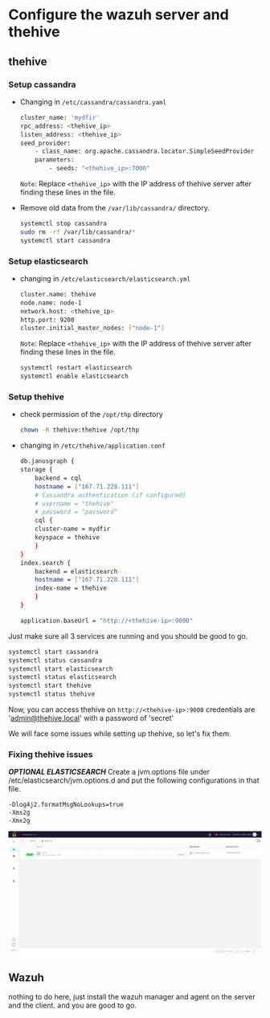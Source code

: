 # Configure the wazuh server and thehive

## thehive 

### Setup cassandra
* Changing in `/etc/cassandra/cassandra.yaml`

    ```bash
    cluster_name: 'mydfir'
    rpc_address: <thehive_ip>
    listen_address: <thehive_ip>
    seed_provider:
        - class_name: org.apache.cassandra.locator.SimpleSeedProvider
        parameters:
            - seeds: "<thehive_ip>:7000"
    ```

    `Note`: Replace `<thehive_ip>` with the IP address of thehive server after finding these lines in the file.

* Remove old data from the `/var/lib/cassandra/` directory.

    ```bash
    systemctl stop cassandra
    sudo rm -rf /var/lib/cassandra/*
    systemctl start cassandra
    ```

### Setup elasticsearch

* changing in `/etc/elasticsearch/elasticsearch.yml`

    ```bash
    cluster.name: thehive
    node.name: node-1
    network.host: <thehive_ip>
    http.port: 9200
    cluster.initial_master_nodes: ["node-1"]
    ```

    `Note`: Replace `<thehive_ip>` with the IP address of thehive server after finding these lines in the file.

    ```bash
    systemctl restart elasticsearch
    systemctl enable elasticsearch
    ```

### Setup thehive

* check permission of the `/opt/thp` directory

    ```bash
    chown -R thehive:thehive /opt/thp
    ```

* changing in `/etc/thehive/application.conf`

    ```bash 
    db.janusgraph {
    storage {
        backend = cql
        hostname = ["167.71.228.111"]
        # Cassandra authentication (if configured)
        # username = "thehive"
        # password = "password"
        cql {
        cluster-name = mydfir
        keyspace = thehive
        }
    }
    index.search {
        backend = elasticsearch
        hostname = ["167.71.228.111"]
        index-name = thehive
        }
    }
    ```

    ```bash
    application.baseUrl = "http://<thehive-ip>:9000"
    ```

Just make sure all 3 services are running and you should be good to go.

```bash
systemctl start cassandra
systemctl status cassandra
systemctl start elasticsearch
systemctl status elasticsearch
systemctl start thehive
systemctl status thehive
```

Now, you can access thehive on `http://<thehive-ip>:9000`
credentials are 'admin@thehive.local' with a password of 'secret'

We will face some issues while setting up thehive, so let's fix them.

### Fixing thehive issues

***OPTIONAL ELASTICSEARCH***
Create a jvm.options file under /etc/elasticsearch/jvm.options.d and put the following configurations in that file.

```
-Dlog4j2.formatMsgNoLookups=true
-Xms2g
-Xmx2g
```

![alt text](./thehive-dashboard.png)


## Wazuh

nothing to do here, just install the wazuh manager and agent on the server and the client. and you are good to go.
